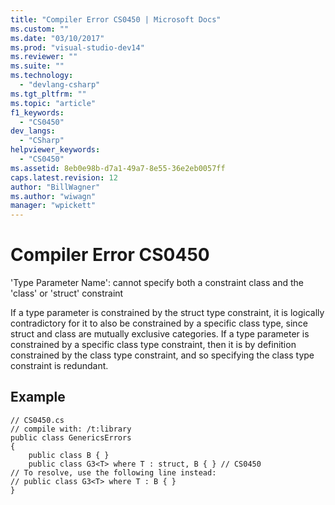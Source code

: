 ```yaml
---
title: "Compiler Error CS0450 | Microsoft Docs"
ms.custom: ""
ms.date: "03/10/2017"
ms.prod: "visual-studio-dev14"
ms.reviewer: ""
ms.suite: ""
ms.technology: 
  - "devlang-csharp"
ms.tgt_pltfrm: ""
ms.topic: "article"
f1_keywords: 
  - "CS0450"
dev_langs: 
  - "CSharp"
helpviewer_keywords: 
  - "CS0450"
ms.assetid: 8eb0e98b-d7a1-49a7-8e55-36e2eb0057ff
caps.latest.revision: 12
author: "BillWagner"
ms.author: "wiwagn"
manager: "wpickett"
---
```

# Compiler Error CS0450
'Type Parameter Name': cannot specify both a constraint class and the 'class' or 'struct' constraint  
  
 If a type parameter is constrained by the struct type constraint, it is logically contradictory for it to also be constrained by a specific class type, since struct and class are mutually exclusive categories. If a type parameter is constrained by a specific class type constraint, then it is by definition constrained by the class type constraint, and so specifying the class type constraint is redundant.  
  
## Example  
  
```  
// CS0450.cs  
// compile with: /t:library  
public class GenericsErrors   
{  
    public class B { }  
    public class G3<T> where T : struct, B { } // CS0450  
// To resolve, use the following line instead:  
// public class G3<T> where T : B { }  
}  
```